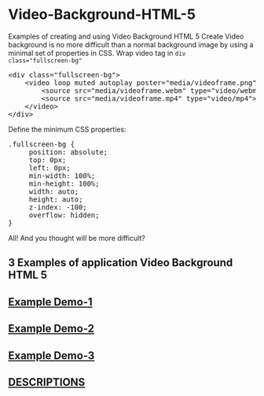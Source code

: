 # Video-Background-HTML-5
Examples of creating and using Video Background HTML 5 
Create Video background is no more difficult than a normal background image by using a minimal set of properties in CSS.
Wrap video tag in <code>div class=&quot;fullscreen-bg&quot;</code>
<pre class="prettyprint">&lt;div class=&quot;fullscreen-bg&quot;&gt;
    &lt;video loop muted autoplay poster=&quot;media/videoframe.png&quot; class=&quot;fullscreen-bg__video&quot;&gt;
        &lt;source src=&quot;media/videoframe.webm&quot; type=&quot;video/webm&quot;&gt;
        &lt;source src=&quot;media/videoframe.mp4&quot; type=&quot;video/mp4&quot;&gt;&gt;
    &lt;/video&gt;
&lt;/div&gt;</pre>

Define the minimum CSS properties:
<pre class="prettyprint">.fullscreen-bg { 
     position: absolute;
     top: 0px;
     left: 0px;
     min-width: 100%;
     min-height: 100%;
     width: auto;
     height: auto;
     z-index: -100;
     overflow: hidden;
}</pre>
All! And you thought will be more difficult?

<h2>3 Examples of application Video Background HTML 5</h2>

<h2><a href="http://filwebs.ru/example/videobg/videobg-1.html" target="_blank">Example Demo-1</a></h2>
<h2><a href="http://filwebs.ru/example/videobg/videobg-1.html" target="_blank">Example Demo-2</a></h2>
<h2><a href="http://filwebs.ru/example/videobg/videobg-1.html" target="_blank">Example Demo-3</a></h2>

<h2><a href="http://filwebs.ru" target="_blank">DESCRIPTIONS</a></h2>
